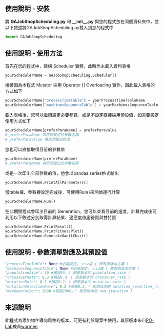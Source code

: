 ## 使用說明 - 安裝
將 **GAJobShopScheduling.py** 和 **\_\_init\_\_.py** 與您的程式放在同個資料夾中，並以下敘述將GAJobShopScheduling.py載入到您的程式中
```python
import GAJobShopScheduling
```
## 使用說明 - 使用方法
首先在您的程式中，建構 Scheduler 實體，此時尚未載入資料表格
```python
yourSchedulerName = GAJobShopScheduling.Scheduler()
```
接著因為本程式 Mutator 採用 Operator [] Overloading 實作，因此載入表格的方式如下
```python
yourSchedulerName["processTimeTable"] = yourProcessTimeTableName
yourSchedulerName["machinesSequenceTable"] = yourMachinesSequenceTable
```
載入表格後，您可以繼續設定必要參數，或是不設定直接採用預設值，如需要設定使用方式如下
```python
yourSchedulerName[preferParaName] = preferParaValue
# preferParaName 為您想設定的參數名稱
# preferParaValue 為您想設定的值
```
您也可以直接取得目前的參數值
```python
yourSchedulerName[preferParaName]
# preferParaName 為您想設定的參數名稱
```
或是一次印出全部參數的值，他會以pandas series格式輸出
```python
yourSchedulerName.PrintAllParameters()
```
當table檔、參數接設定完成後，可使用Run()來開始運行計算
```python
yourSchedulerName.Run()
```
在此期間程式會印出目前的 Generation，您可以查看目前的進度。計算完成後可利用以下敘述分別取得計算結果、適應度值趨勢圖與甘特圖
```python
yourSchedulerName.PrintResult()
yourSchedulerName.PrintFitnessPlot()
yourSchedulerName.GenerateGanttChart()
```

## 使用說明 - 參數清單對應及其預設值
```python
"processTimeTable": None #必需設定，.csv檔 ( 修改原版本方案 )
"machinesSequenceTable": None #必須設定，.csv檔 ( 修改原版本方案 )
"populationSize": 30 #預設30，( 即原版本的 population_size ) 
"crossoverRate": 0.8 #預設0.8，( 即原版本的 crossover_rate ) 
"mutationRate": 0.2 #預設0.2，( 即原版本的 mutation_rate ) 
"mutationSelectionRate": 0.2 #預設0.2，( 即原版本的 mutation_selection_rate ) 
"maxGeneration": 2000 #預設2000，( 即原版本的 num_iteration ) 
```

## 來源說明
此程式為添加物件導向風格的版本，可更有利於專案中使用，其原版本來自[PO-Lab](https://github.com/wurmen/Genetic-Algorithm-for-Job-Shop-Scheduling-and-NSGA-II/blob/master/implementation%20with%20python/GA-jobshop/GA_For_Jobshop.md)成員[wurmen](https://github.com/wurmen/Genetic-Algorithm-for-Job-Shop-Scheduling-and-NSGA-II/blob/master/implementation%20with%20python/GA-jobshop/GA_For_Jobshop.md)
